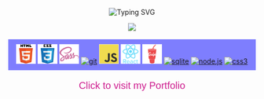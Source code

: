<div align="center">
  <p align="center">
    <img src="https://readme-typing-svg.demolab.com?font=Mochiy+Pop+One&size=29&duration=4938&pause=995&color=CD1C8ED7&background=F4F4F400&center=true&vCenter=true&random=false&width=515&lines=Hello+there!+I'm+B%C3%A1rbara%2C%F0%9F%91%8B+++;Junior+Front-end+dev+%09%F0%9F%A4%A9;Welcome+to+my+little+place!%F0%9F%98%B6%E2%80%8D%F0%9F%8C%AB%EF%B8%8F" alt="Typing SVG" />
  </p>

  <p align="center">
    <img width="150" src="https://media4.giphy.com/media/v1.Y2lkPTc5MGI3NjExbmFrNzN0NWs2cG5tNjFpczN1YnhnZHFyYXQ2ZGRtNmtiNGdhZGNmZSZlcD12MV9pbnRlcm5hbF9naWZfYnlfaWQmY3Q9cw/f62ND8oLgsZRaozssi/giphy.gif" />
  </p>

  <div style="background-color: rgba(0, 0, 255, 0.5); padding: 10px;">
    <a href="https://www.w3.org/html/" target="_blank"><img src="https://raw.githubusercontent.com/devicons/devicon/master/icons/html5/html5-original-wordmark.svg" alt="html5" width="40" height="40"/></a>
    <a href="https://www.w3schools.com/css/" target="_blank"><img src="https://raw.githubusercontent.com/devicons/devicon/master/icons/css3/css3-original-wordmark.svg" alt="css3" width="40" height="40"/></a>
    <a href="https://sass-lang.com" target="_blank"><img src="https://raw.githubusercontent.com/devicons/devicon/master/icons/sass/sass-original.svg" alt="sass" width="40" height="40"/></a>
    <a href="https://git-scm.com/" target="_blank"><img src="https://www.vectorlogo.zone/logos/git-scm/git-scm-icon.svg" alt="git" width="40" height="40"/></a>
    <a href="https://developer.mozilla.org/en-US/docs/Web/JavaScript" target="_blank"><img src="https://raw.githubusercontent.com/devicons/devicon/master/icons/javascript/javascript-original.svg" alt="javascript" width="40" height="40"/></a>
    <a href="https://reactjs.org/" target="_blank"><img src="https://raw.githubusercontent.com/devicons/devicon/master/icons/react/react-original-wordmark.svg" alt="react" width="40" height="40"/></a>
    <a href="https://gulpjs.com" target="_blank"><img src="https://raw.githubusercontent.com/devicons/devicon/master/icons/gulp/gulp-plain.svg" alt="gulp" width="40" height="40"/></a>
    <a href="https://www.sqlite.org/" target="_blank"><img src="https://www.vectorlogo.zone/logos/sqlite/sqlite-icon.svg" alt="sqlite" width="40" height="40"/></a>
    <a href="https://nodejs.org/en" target="_blank"><img src="https://www.monoforms.com/sites/default/files/node.png" alt="node.js" width="40" height="40"/></a>
    <a href="https://tse4.mm.bing.net/th?id=OIP.XCm94ZiyrutjsQaikqwPnAHaEy&pid=Api&P=0&h=180" target="_blank"><img src="https://tse4.mm.bing.net/th?id=OIP.XCm94ZiyrutjsQaikqwPnAHaEy&pid=Api&P=0&h=180" alt="css3" width="40" height="40"/></a>
  </div>

  <div style="margin-top: 20px; font-family: 'Mochiy Pop One', sans-serif; font-size: 20px;">
    <a href="https://barbarabravoredondo.github.io/My-Portfolio" style="color: #CD1C8E; text-decoration: none;">Click to visit my Portfolio</a>
  </div>
</div>
